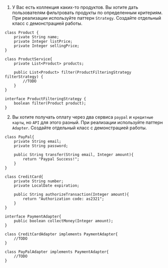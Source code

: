 1. У Вас есть коллекция каких-то продуктов. Вы хотите дать пользователям фильтровать продукты по определенным критериям.
При реализации используйте паттерн `Strategy`. Создайте отдельный класс с демонстрацией работы.
``` 
class Product {
    private String name;
    private Integer listPrice;
    private Integer sellingPrice;
}
```
```
class ProductService{
    private List<Product> products;
    
    public List<Product> filter(ProductFilteringStrategy filterStrategy) {
        //TODO
    }
}
```
```
interface ProductFilteringStrategy {
    boolean filter(Product product);
}
```
2. Вы хотите получать оплату через два сервиса `paypal` и `кредитные карты`, но `API` для этого разный.
При реализации используйте паттерн `Adapter`. Создайте отдельный класс с демонстрацией работы.
```
class PayPal{
    private String email;
    private String password;
    
    public String transfer(String email, Integer amount){
        return "Paypal Success!";
    }
}
```
```
class CreditCard{
    private String number;
    private LocalDate expiration;
    
    public String authorizeTransaction(Integer amount){
        return "Authorization code: as2321";
    }
}
```
```
interface PaymentAdapter{
    public boolean collectMoney(Integer amount);
}
```

```
class CreditCardAdapter implements PaymentAdapter{
    //TODO
}
```

```    
class PayPalAdapter implements PaymentAdapter{
    //TODO
}
```